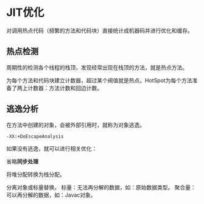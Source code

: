 # JIT优化


对调用热点代码（频繁的方法和代码块）直接统计成机器码并进行优化和缓存。

## 热点检测

周期性的检测各个线程的栈顶，发现经常出现在栈顶的方法，就是热点方法。

为每个方法和代码块建立计数器，超过某个阀值就是热点。HotSpot为每个方法准备了两上计数器：方法计数和回边计数。

## 逃逸分析

在方法中创建的对象，会被外部引用时，就称为对象逃逸。

```text
-XX:+DoEscapeAnalysis
```
如果没有逃逸，就可以进行相关优化：

省略**同步处理**

将堆分配转换为栈分配。

分离对象或标量替换。
标量：无法再分解的数据，如：原始数据类型。
聚合量：可以再分解的数据，如：Javac对象。












